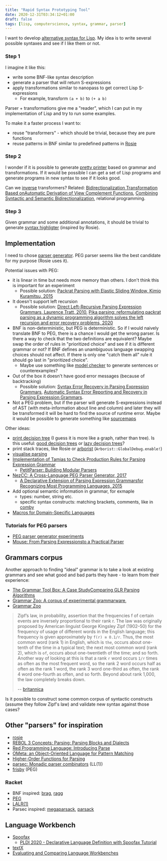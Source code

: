 ```yaml
---
title: "Rapid Syntax Prototyping Tool"
date: 2020-12-31T03:34:12+01:00
draft: false
tags: [lisp, computerscience, syntax, grammar, parser]
---
```


I want to develop [alternative syntax for Lisp](https://stereobooster.com/posts/on-lisp-syntax/). My idea is to write several possible syntaxes and see if I like them or not.


### Step 1

I imagine it like this:

- write some BNF-like syntax description
- generate a parser that will return S-expressions
- apply transformations similar to nanopass to get correct Lisp S-expressions
  - For example, transform `(a + b)` to `(+ a b)`

Parser + transformations give me a "reader", which I can put in my implementation of Lisp and try to run some examples.

To make it a faster process I want to:

- reuse "transformers" - which should be trivial, because they are pure functions
- reuse patterns in BNF similar to predefined patterns in [Rosie](https://rosie-lang.org/)

### Step 2

I wonder if it is possible to generate [pretty printer](http://homepages.inf.ed.ac.uk/wadler/papers/prettier/prettier.pdf) based on grammar and transformations. If it would be possible I can get a set of Lisp programs and generate programs in new syntax to see if it looks good.

Can we [inverse](http://citeseerx.ist.psu.edu/viewdoc/download?doi=10.1.1.143.3248&rep=rep1&type=pdf) transformers? Related: [Bidirectionalization Transformation Based onAutomatic Derivation of View Complement Functions](https://www.cs.gunma-u.ac.jp/~hamana/Papers/icfp07.pdf), [Combining Syntactic and Semantic Bidirectionalization](https://www.researchgate.net/publication/221241215_Combining_Syntactic_and_Semantic_Bidirectionalization), relational programming.

### Step 3

Given grammar and some additional annotations, it should be trivial to generate [syntax highligter](https://github.com/sharkdp/bat) (inspired by Rosie).

## Implementation

I need to chose [parser generator](/posts/an-overview-of-parsing-algorithms/). PEG parser seems like the best candidate for my purpose (Rosie uses it).

Potential issues with PEG:

- it is linear in time but needs more memory than others. I don't think this is important for an experiment
  - Possible solution: [Packrat Parsing with Elastic Sliding Window, Kimio Kuramitsu, 2015](https://www.jstage.jst.go.jp/article/ipsjjip/23/4/23_505/_pdf/-char/en)
- It doesn't support left recursion
  - Possible solution: [Direct Left-Recursive Parsing Expression Grammars, Laurence Tratt, 2010](https://tratt.net/laurie/research/pubs/html/tratt__direct_left_recursive_parsing_expression_grammars/), [Pika parsing: reformulating packrat parsing as a dynamic programming algorithm solves the left recursion and error recovery problems, 2020](https://arxiv.org/pdf/2005.06444.pdf)
- BNF is non-deterministic, but PEG is deterministic. So if I would naively translate BNF to PEG, there is a chance I would get the wrong parser. Is there a way to check that the two definitions are equivalent? Maybe swap the order of rules in "prioritized choice" and see if it is different grammar or not? If BNF defines an unambiguous language swapping choices should not affect. If there is only one "catch them all" rule it should go last in "prioritized choice".
  - Maybe use something like [model checker](https://youtu.be/FvNRlE4E9QQ?t=520) to generate sentences or counterexamples?
- Out of the box it doesn't have good error messages (because of backtracking)
  - Possible solution: [Syntax Error Recovery in Parsing Expression Grammars](https://arxiv.org/pdf/1806.11150.pdf), [Automatic Syntax Error Reporting and Recovery in Parsing Expression Grammars](https://arxiv.org/pdf/1905.02145.pdf).
- Not a PEG problem, but if the parser will generate S-expressions instead of AST (with meta-information about line and column) and later they will be transformed it will be hard to find the source of runtime error. Maybe it would be possible to generate something like [sourcemaps](https://www.html5rocks.com/en/tutorials/developertools/sourcemaps/)

Other ideas:

- [print decision tree](https://stackoverflow.com/a/62515220) (I guess it is more like a graph, rather than tree). Is this useful: [good decision trees](https://www.cs.tufts.edu/~nr/cs257/archive/luc-maranget/jun08.pdf) or [lazy decision trees](https://www.aaai.org/Papers/AAAI/1996/AAAI96-107.pdf)?
- print stack traces, like Rosie or [arborist](https://github.com/davidkellis/arborist) (`Arborist::GlobalDebug.enable!`)
- [visualise parsing](https://youtu.be/QppWTvh7_sI?t=1949)
- [Implementation of Tamias to Check Production Rules for Parsing Expression Grammar](https://www.atlantis-press.com/journals/jrnal/125917289/view)
  - [PetitParser: Building Modular Parsers](https://boris.unibe.ch/47152/1/Kurs13a-PetitParser.pdf)
- [NezCC: A Cross-Language PEG Parser Generator, 2017](http://jssst.or.jp/files/user/taikai/2017/SOFTWARE/software2-1.pdf)
  - [A Declarative Extension of Parsing Expression Grammarsfor Recognizing Most Programming Languages, 2015](https://www.jstage.jst.go.jp/article/ipsjjip/24/2/24_256/_pdf/-char/ja)
- Add optional semantic information in grammar, for exmaple
  - types: number, string etc.
  - specific syntax constructs: matching brackets, comments, like in [comby](https://comby.dev/en/projects)
- [Macros for Domain-Specific Languages](http://mballantyne.net/publications/extdsls-oopsla2020.pdf)

### Tutorials for PEG parsers

- [PEG parser generator experiments](https://github.com/we-like-parsers/pegen)
- [Mouse: From Parsing Expressionsto a Practical Parser](http://citeseerx.ist.psu.edu/viewdoc/download?doi=10.1.1.506.9272&rep=rep1&type=pdf)

## Grammars corpus

Another approach to finding "ideal" grammar is to take a look at existing grammars and see what good and bad parts they have - to learn from their experience:

- [The Grammar Tool Box: A Case StudyComparing GLR Parsing Algorithms](https://www.sciencedirect.com/science/article/pii/S1571066104052211)
- [Grammar Zoo: A corpus of experimental grammarware](https://www.sciencedirect.com/science/article/pii/S0167642314003347),
- [Grammar Zoo](http://slebok.github.io/zoo/index.html)

> Zipf’s law, in probability, assertion that the frequencies f of certain events are inversely proportional to their rank r. The law was originally proposed by American linguist George Kingsley Zipf (1902–50) for the frequency of usage of different words in the English language; this frequency is given approximately by `f(r) ≅ 0.1/r`. Thus, the most common word (rank 1) in English, which is `the`, occurs about one-tenth of the time in a typical text; the next most common word (rank 2), which is `of`, occurs about one-twentieth of the time; and so forth. Another way of looking at this is that a rank `r` word occurs `1/r` times as often as the most frequent word, so the rank 2 word occurs half as often as the rank 1 word, the rank 3 word one-third as often, the rank 4 word one-fourth as often, and so forth. Beyond about rank 1,000, the law completely breaks down.
>
> -- [britannica](https://www.britannica.com/topic/Zipfs-law)

Is it possible to construct some common corpus of syntactic constructs (assume they follow Zipf's law) and validate new syntax against those cases?

## Other "parsers" for inspiration

- [rosie](https://rosie-lang.org/)
- [REBOL 3 Concepts: Parsing: Parsing Blocks and Dialects](http://www.rebol.com/r3/docs/concepts/parsing-dialects.html)
- [Red Programming Language: Introducing Parse](https://www.red-lang.org/2013/11/041-introducing-parse.html)
- [OMeta: an Object-Oriented Language for Pattern Matching](http://tinlizzie.org/ometa/)
- [Higher-Order Functions for Parsing](https://www.cs.tufts.edu/~nr/cs257/archive/graham-hutton/parsing.pdf)
- [parsec: Monadic parser combinators](https://hackage.haskell.org/package/parsec) (LL(1))
- [frisby](http://repetae.net/computer/frisby/) (PEG)

### Racket

- BNF inspired: [brag](https://docs.racket-lang.org/brag/), [ragg](https://docs.racket-lang.org/ragg/)
- [PEG](https://docs.racket-lang.org/peg/index.html)
- [LALR(1)](https://docs.racket-lang.org/parser-tools/)
- Parsec inspired: [megaparsack](https://docs.racket-lang.org/megaparsack/index.html), [parsack](https://docs.racket-lang.org/parsack/index.html)

## Language Workbench

- [Spoofax](http://www.metaborg.org/en/latest/index.html)
  - [PLDI 2020 - Declarative Language Definition with Spoofax Tutorial](https://www.youtube.com/watch?v=TMhjttXnN54)
- [textX](http://textx.github.io/textX/stable/about/comparison/)
- [Evaluating and Comparing Language Workbenches](https://www.informatik.uni-marburg.de/~seba/publications/language-workbench-results-benchmarks.pdf)